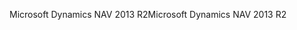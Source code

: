 <span data-ttu-id="d11ad-101">Microsoft Dynamics NAV 2013 R2</span><span class="sxs-lookup"><span data-stu-id="d11ad-101">Microsoft Dynamics NAV 2013 R2</span></span>